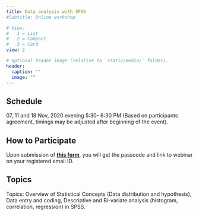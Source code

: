 ```yaml
---
title: Data analysis with SPSS
#Subtitle: Online workshop

# View.
#   1 = List
#   2 = Compact
#   3 = Card
view: 2

# Optional header image (relative to `static/media/` folder).
header:
  caption: ""
  image: ""
---
```

## **Schedule** 
07, 11 and 18 Nov, 2020 evening 5:30- 6:30 PM (Based on participants agreement, timings may be adjusted after beginning of the event).
## **How to Participate**
Upon submission of **[this form](https://docs.google.com/forms/d/e/1FAIpQLSdrVmXGOAWWKAIAsSp2QtH9c_FWkFHf3s_kvF5NMf_KcG9dvA/viewform?usp=sf_link)**, you will get the passcode and link to webinar on your registered email ID.
## **Topics** 
Topics: Overview of Statistical Concepts (Data distribution and hypothesis), Data entry and coding, Descriptive and Bi-variate analysis (histogram, correlation, regression) in SPSS.

